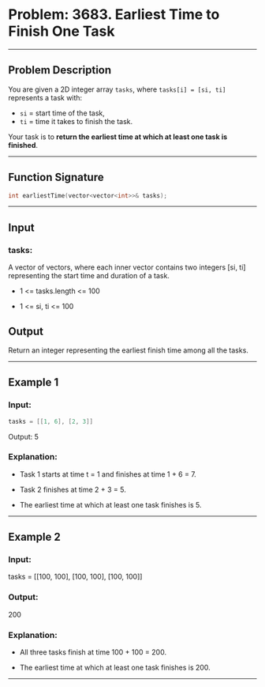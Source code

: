 # Problem: 3683. Earliest Time to Finish One Task

---

## Problem Description

You are given a 2D integer array `tasks`, where `tasks[i] = [si, ti]` represents a task with:

- `si` = start time of the task,
- `ti` = time it takes to finish the task.

Your task is to **return the earliest time at which at least one task is finished**.

---

## Function Signature

```cpp
int earliestTime(vector<vector<int>>& tasks);
```

---

## Input

### tasks:

A vector of vectors, where each inner vector contains two integers [si, ti] representing the start time and duration of a task.

- 1 <= tasks.length <= 100

- 1 <= si, ti <= 100

## Output

Return an integer representing the earliest finish time among all the tasks.

---

## Example 1

### Input:

```cpp
tasks = [[1, 6], [2, 3]]
```

Output:
5

### Explanation:

- Task 1 starts at time t = 1 and finishes at time 1 + 6 = 7.

- Task 2 finishes at time 2 + 3 = 5.

- The earliest time at which at least one task finishes is 5.

---

## Example 2

### Input:

tasks = [[100, 100], [100, 100], [100, 100]]

### Output:

200

### Explanation:

- All three tasks finish at time 100 + 100 = 200.

- The earliest time at which at least one task finishes is 200.

---
